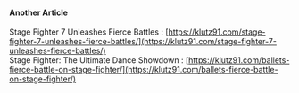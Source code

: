 #### Another Article
Stage Fighter 7 Unleashes Fierce Battles : [https://klutz91.com/stage-fighter-7-unleashes-fierce-battles/](https://klutz91.com/stage-fighter-7-unleashes-fierce-battles/)  
Stage Fighter: The Ultimate Dance Showdown : [https://klutz91.com/ballets-fierce-battle-on-stage-fighter/](https://klutz91.com/ballets-fierce-battle-on-stage-fighter/)